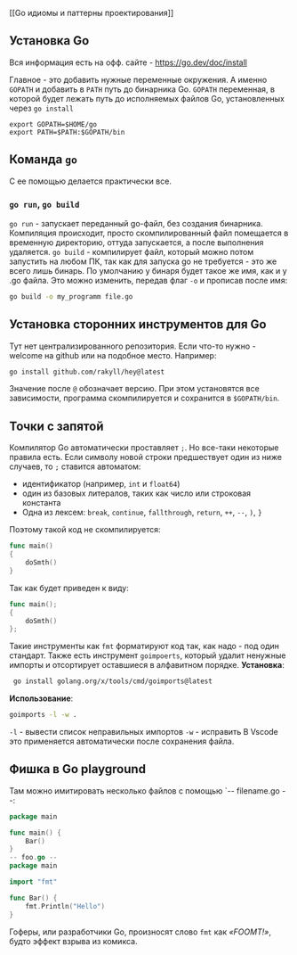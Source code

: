 [[Go идиомы и паттерны проектирования]]

## Установка Go
Вся информация есть на офф. сайте - https://go.dev/doc/install

Главное - это добавить нужные переменные окружения. А именно `GOPATH` и добавить в `PATH` путь до бинарника Go.
`GOPATH` переменная, в которой будет лежать путь до исполняемых файлов Go, установленных через `go install`

```
export GOPATH=$HOME/go
export PATH=$PATH:$GOPATH/bin
```

## Команда `go`
С ее помощью делается практически все.

### `go run`, `go build`
`go run` - запускает переданный go-файл, без создания бинарника. Компиляция происходит, просто скомпилированный файл помещается в временную директорию, оттуда запускается, а после выполнения удаляется. 
`go build` - компилирует файл, который можно потом запустить на любом ПК, так как для запуска go не требуется - это же всего лишь бинарь. По умолчанию у бинаря будет такое же имя, как и у .go файла. Это можно изменить, передав флаг `-o` и прописав после имя:
```bash
go build -o my_programm file.go
```

## Установка сторонних инструментов для Go
Тут нет централизированного репозитория. Если что-то нужно - welcome на github или на подобное место. Например:
```bash
go install github.com/rakyll/hey@latest
```
Значение после `@` обозначает версию. При этом установятся все зависимости, программа скомпилируется и сохранится в `$GOPATH/bin`.

## Точки с запятой
Компилятор Go автоматически проставляет `;`. Но все-таки некоторые правила есть. Если символу новой строки предшествует один из ниже случаев, то `;` ставится автоматом:
- идентификатор (например,  `int` и `float64`)
- один из базовых литералов, таких как число или строковая константа
- Одна из лексем: `break`, `continue`, `fallthrough`, `return`, `++`, `--`, `)`, `}`

Поэтому такой код не скомпилируется:
```go
func main()
{
	doSmth()
}
```
Так как будет приведен к виду:
```go
func main();
{
	doSmth()
};
```

Такие инструменты как `fmt` форматируют код так, как надо - под один стандарт. Также есть инструмент `goimpoerts`, который удалит ненужные импорты и отсортирует оставшиеся в алфавитном порядке. 
**Установка**:
```bash
 go install golang.org/x/tools/cmd/goimports@latest
```
**Использование**:
```bash
goimports -l -w .
```
`-l` - вывести список неправильных импортов
`-w` - исправить
В Vscode это применяется автоматически после сохранения файла.

## Фишка в Go playground
Там можно имитировать несколько файлов с помощью `-- filename.go --:
```go 
package main

func main() {
	Bar()
}
-- foo.go --
package main

import "fmt"

func Bar() {
	fmt.Println("Hello")
}

```
Гоферы, или разработчики Go, произносят слово `fmt` как _«FOOMT!»_, будто эффект взрыва из комикса.